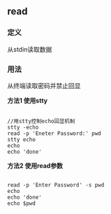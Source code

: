 ## read

### 定义

从stdin读取数据


### 用法

从终端读取密码并禁止回显

**方法1 使用stty**

```

//用stty控制echo回显机制
stty -echo
read -p 'Eneter Password:' pwd
stty echo
echo
echo 'done'

```

**方法2 使用read参数**

```

read -p 'Enter Password' -s pwd
echo
echo 'done'
echo $pwd

```
